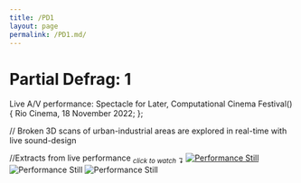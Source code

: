 ```yaml
---
title: /PD1
layout: page
permalink: /PD1.md/
---
```


# Partial Defrag: 1
Live A/V performance: Spectacle for Later, Computational Cinema Festival() {
  Rio Cinema, 18 November 2022;
};

// Broken 3D scans of urban-industrial areas are explored in real-time with live sound-design

//Extracts from live performance
<sub>*click to watch ↴*</sub>
[<img alt="Performance Still" class="centered-image" src="/pb.github.io/images/PD1.png" />](https://youtu.be/Qzqdmz0vb2U)
<img alt="Performance Still" class="centered-image" src="/pb.github.io/images/PD2.png" />
<img alt="Performance Still" class="centered-image" src="/pb.github.io/images/PD3.png" />
